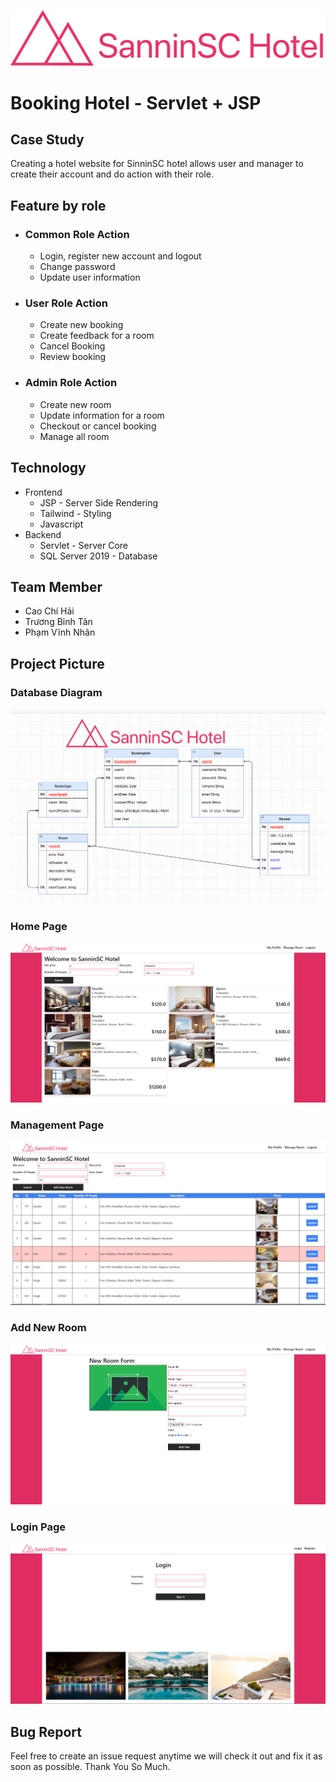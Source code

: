 [![SinninSC Logo](data/logo.png)](http://www.mercifashion.site/BookingHotel)

# Booking Hotel - Servlet + JSP

## Case Study

Creating a hotel website for SinninSC hotel allows user and manager to create their account and do action with their role.

## Feature by role

- ### Common Role Action
     - Login, register new account and logout
     - Change password
     - Update user information
- ### User Role Action
     - Create new booking
     - Create feedback for a room
     - Cancel Booking
     - Review booking
- ### Admin Role Action
     - Create new room
     - Update information for a room
     - Checkout or cancel booking
     - Manage all room

## Technology

- Frontend
     - JSP - Server Side Rendering
     - Tailwind - Styling
     - Javascript
- Backend
     - Servlet - Server Core
     - SQL Server 2019 - Database

## Team Member

- Cao Chí Hải
- Trương Bỉnh Tân
- Phạm Vĩnh Nhân

## Project Picture

### Database Diagram

![Database Page](data/database.png)

### Home Page

![Home Page](data/home.png)

### Management Page

![Management Page](data/manager.png)

### Add New Room

![Add New Room Page](data/newroom.png)

### Login Page

![Login Page](data/login.png)

## Bug Report

Feel free to create an issue request anytime we will check it out and fix it as soon as possible. Thank You So Much.
